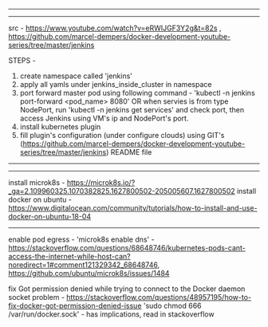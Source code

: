 ---------------------------------------------------------------------------------------
---------------------------------------------------------------------------------------
src - https://www.youtube.com/watch?v=eRWIJGF3Y2g&t=82s , https://github.com/marcel-dempers/docker-development-youtube-series/tree/master/jenkins


STEPS - 
1. create namespace called 'jenkins'
2. apply all yamls under jenkins_inside_cluster in namespace
3. port forward master pod using following command - 'kubectl -n jenkins port-forward <pod_name> 8080' OR when servies is from type NodePort, run 'kubectl -n jenkins get services' and check port, then access Jenkins using VM's ip and NodePort's port.
4. install kubernetes plugin
5. fill plugin's configuration (under configure clouds) using GIT's (https://github.com/marcel-dempers/docker-development-youtube-series/tree/master/jenkins) README file
---------------------------------------------------------------------------------------
---------------------------------------------------------------------------------------

install microk8s - https://microk8s.io/?_ga=2.109960325.1070382825.1627800502-205005607.1627800502
install docker on ubuntu - https://www.digitalocean.com/community/tutorials/how-to-install-and-use-docker-on-ubuntu-18-04

---------------------------
enable pod egress - 'microk8s enable dns' - https://stackoverflow.com/questions/68648746/kubernetes-pods-cant-access-the-internet-while-host-can?noredirect=1#comment121329342_68648746, https://github.com/ubuntu/microk8s/issues/1484

fix Got permission denied while trying to connect to the Docker daemon socket problem - https://stackoverflow.com/questions/48957195/how-to-fix-docker-got-permission-denied-issue 'sudo chmod 666 /var/run/docker.sock' - has implications, read in stackoverflow

